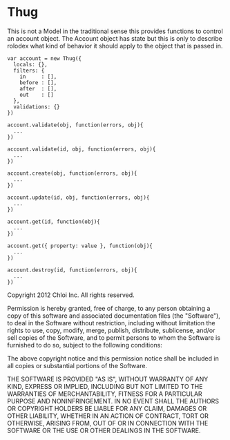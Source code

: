 Thug
==================================================

This is not a Model in the traditional sense
this provides functions to control an account
object. The Account object has state but this
is only to describe rolodex what kind of behavior
it should apply to the object that is passed in.

    var account = new Thug({
      locals: {},
      filters: {
        in     : [],
        before : [],
        after  : [],
        out    : []
      },
      validations: {}
    })

    account.validate(obj, function(errors, obj){
      ...
    })

    account.validate(id, obj, function(errors, obj){
      ...
    })

    account.create(obj, function(errors, obj){
      ...
    })

    account.update(id, obj, function(errors, obj){
      ...
    })

    account.get(id, function(obj){
      ...
    })

    account.get({ property: value }, function(obj){
      ...
    })

    account.destroy(id, function(errors, obj){
      ...
    })

Copyright 2012 Chloi Inc.
All rights reserved.

Permission is hereby granted, free of charge, to any person
obtaining a copy of this software and associated documentation
files (the "Software"), to deal in the Software without
restriction, including without limitation the rights to use,
copy, modify, merge, publish, distribute, sublicense, and/or sell
copies of the Software, and to permit persons to whom the
Software is furnished to do so, subject to the following
conditions:

The above copyright notice and this permission notice shall be
included in all copies or substantial portions of the Software.

THE SOFTWARE IS PROVIDED "AS IS", WITHOUT WARRANTY OF ANY KIND,
EXPRESS OR IMPLIED, INCLUDING BUT NOT LIMITED TO THE WARRANTIES
OF MERCHANTABILITY, FITNESS FOR A PARTICULAR PURPOSE AND
NONINFRINGEMENT. IN NO EVENT SHALL THE AUTHORS OR COPYRIGHT
HOLDERS BE LIABLE FOR ANY CLAIM, DAMAGES OR OTHER LIABILITY,
WHETHER IN AN ACTION OF CONTRACT, TORT OR OTHERWISE, ARISING
FROM, OUT OF OR IN CONNECTION WITH THE SOFTWARE OR THE USE OR
OTHER DEALINGS IN THE SOFTWARE.
